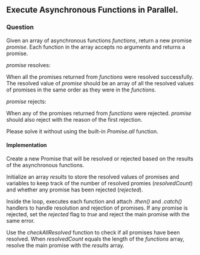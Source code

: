 ## Execute  Asynchronous Functions in Parallel.

### Question

Given an array of asynchronous functions *functions*, return a new promise *promise*. Each function in the array accepts no arguments and returns a promise.

*promise* resolves:

When all the promises returned from *functions* were resolved successfully. The resolved value of *promise* should be an array of all the resolved values of promises in the same order as they were in the *functions*.

*promise* rejects:

When any of the promises returned from *functions* were rejected. *promise* should also reject with the reason of the first rejection.

Please solve it without using the built-in *Promise.all* function.

#### Implementation

Create a new Promise that will be resolved or rejected based on the results of the asynchronous functions.

Initialize an array *results* to store the resolved values of promises and variables to keep track of the number of resolved promies (*resolvedCount*) and whether any promise has been rejected (*rejected*).

Inside the loop, executes each function and attach *.then()* and *.catch()* handlers to handle resolution and rejection of promises. If any promise is rejected, set the *rejected* flag to *true* and reject the main promise with the same error.

Use the *checkAllResolved* function to check if all promises have been resolved. When *resolvedCount* equals the length of the *functions* array, resolve the main promise with the *results* array.
